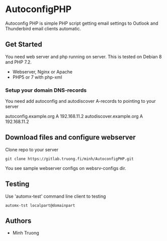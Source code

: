 # AutoconfigPHP

Autoconfig PHP is simple PHP script getting email settings to Outlook and Thunderbird email clients automatic. 

## Get Started

You need web server and php running on server. This is tested on Debian 8 and PHP 7.2.

* Webserver, Nginx or Apache
* PHP5 or 7 with php-xml

### Setup your domain DNS-records

You need add autoconfig and autodiscover A-records to pointing to your server

autoconfig.example.org A 192.168.11.2
autodiscover.example.org A 192.168.11.2

## Download files and configure webserver

Clone repo to your server

```
git clone https://gitlab.truong.fi/minh/AutoconfigPHP.git
```

You see sample webserver configs on websrv-configs dir. 

## Testing

Use 'automx-test' command line client to testing

```
automx-tst localpart@domainpart
```

## Authors

* Minh Truong